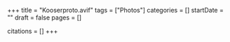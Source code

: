 +++
title = "Kooserproto.avif"
tags = ["Photos"]
categories = []
startDate = ""
draft = false
pages = []

citations = []
+++
